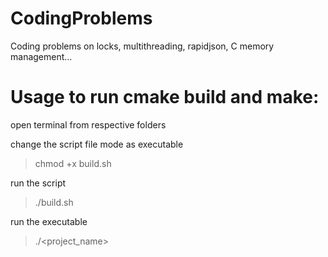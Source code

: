 # CodingProblems
Coding problems on locks, multithreading, rapidjson, C memory management...

# Usage to run cmake build and make:
open terminal from respective folders

change the script file mode as executable  
>chmod +x build.sh

run the script  
>./build.sh

run the executable
>./<project_name>

